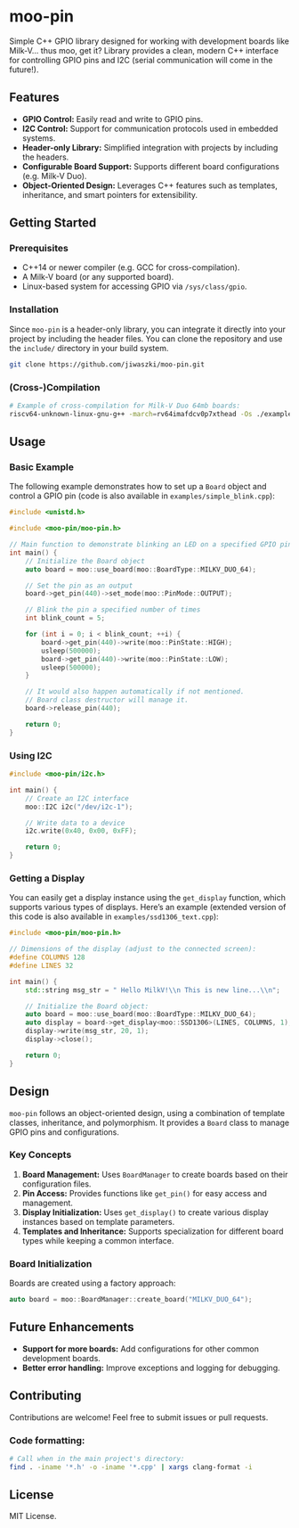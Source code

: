 # moo-pin
Simple C++ GPIO library designed for working with development boards like Milk-V... thus moo, get it?
Library provides a clean, modern C++ interface for controlling GPIO pins and  I2C (serial communication will come in the future!).

## Features
- **GPIO Control:** Easily read and write to GPIO pins.
- **I2C Control:** Support for communication protocols used in embedded systems.
- **Header-only Library:** Simplified integration with projects by including the headers.
- **Configurable Board Support:** Supports different board configurations (e.g. Milk-V Duo).
- **Object-Oriented Design:** Leverages C++ features such as templates, inheritance, and smart pointers for extensibility.

## Getting Started
### Prerequisites
- C++14 or newer compiler (e.g. GCC for cross-compilation).
- A Milk-V board (or any supported board).
- Linux-based system for accessing GPIO via `/sys/class/gpio`.

### Installation
Since `moo-pin` is a header-only library, you can integrate it directly into your project by including the header files. You can clone the repository and use the `include/` directory in your build system.

```bash
git clone https://github.com/jiwaszki/moo-pin.git
```

### (Cross-)Compilation

```bash
# Example of cross-compilation for Milk-V Duo 64mb boards:
riscv64-unknown-linux-gnu-g++ -march=rv64imafdcv0p7xthead -Os ./examples/ssd1306_text.cpp -I./include -o ssd1306_text -static
```

## Usage
### Basic Example
The following example demonstrates how to set up a `Board` object and control a GPIO pin (code is also available in `examples/simple_blink.cpp`):

```cpp
#include <unistd.h>

#include <moo-pin/moo-pin.h>

// Main function to demonstrate blinking an LED on a specified GPIO pin
int main() {
    // Initialize the Board object
    auto board = moo::use_board(moo::BoardType::MILKV_DUO_64);

    // Set the pin as an output
    board->get_pin(440)->set_mode(moo::PinMode::OUTPUT);

    // Blink the pin a specified number of times
    int blink_count = 5;

    for (int i = 0; i < blink_count; ++i) {
        board->get_pin(440)->write(moo::PinState::HIGH);
        usleep(500000);
        board->get_pin(440)->write(moo::PinState::LOW);
        usleep(500000);
    }

    // It would also happen automatically if not mentioned.
    // Board class destructor will manage it.
    board->release_pin(440);

    return 0;
}
```

### Using I2C
```cpp
#include <moo-pin/i2c.h>

int main() {
    // Create an I2C interface
    moo::I2C i2c("/dev/i2c-1");

    // Write data to a device
    i2c.write(0x40, 0x00, 0xFF);

    return 0;
}
```

### Getting a Display
You can easily get a display instance using the `get_display` function, which supports various types of displays. Here’s an example (extended version of this code is also available in `examples/ssd1306_text.cpp`):

```cpp
#include <moo-pin/moo-pin.h>

// Dimensions of the display (adjust to the connected screen):
#define COLUMNS 128
#define LINES 32

int main() {
    std::string msg_str = " Hello MilkV!\\n This is new line...\\n";

    // Initialize the Board object:
    auto board = moo::use_board(moo::BoardType::MILKV_DUO_64);
    auto display = board->get_display<moo::SSD1306>(LINES, COLUMNS, 1);
    display->write(msg_str, 20, 1);
    display->close();

    return 0;
}
```

## Design
`moo-pin` follows an object-oriented design, using a combination of template classes, inheritance, and polymorphism. It provides a `Board` class to manage GPIO pins and configurations.

### Key Concepts
1. **Board Management:** Uses `BoardManager` to create boards based on their configuration files.
2. **Pin Access:** Provides functions like `get_pin()` for easy access and management.
3. **Display Initialization:** Uses `get_display()` to create various display instances based on template parameters.
4. **Templates and Inheritance:** Supports specialization for different board types while keeping a common interface.

### Board Initialization
Boards are created using a factory approach:
```cpp
auto board = moo::BoardManager::create_board("MILKV_DUO_64");
```

## Future Enhancements
- **Support for more boards:** Add configurations for other common development boards.
- **Better error handling:** Improve exceptions and logging for debugging.

## Contributing
Contributions are welcome! Feel free to submit issues or pull requests.

### Code formatting:

```bash
# Call when in the main project's directory:
find . -iname '*.h' -o -iname '*.cpp' | xargs clang-format -i
```

## License
MIT License.
